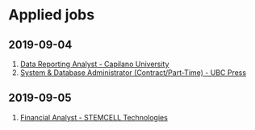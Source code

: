 # Applied jobs

## 2019-09-04

1. [Data Reporting Analyst - Capilano University](../../archive/capilanoUniversity/DataReportingAnalyst/jd.md)
1. [System & Database Administrator (Contract/Part-Time) - UBC Press](../../archive/ubc/SystemDatabaseAdmin/jd.md)

## 2019-09-05

1. [Financial Analyst - STEMCELL Technologies](../../archive/stemcell/FinancialAnalyst/jd.md)
